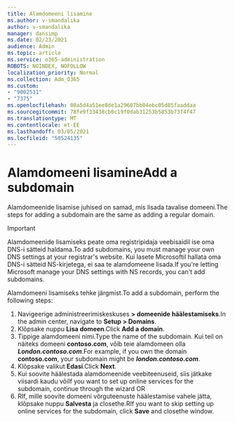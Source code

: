 ```yaml
---
title: Alamdomeeni lisamine
ms.author: v-smandalika
author: v-smandalika
manager: dansimp
ms.date: 02/23/2021
audience: Admin
ms.topic: article
ms.service: o365-administration
ROBOTS: NOINDEX, NOFOLLOW
localization_priority: Normal
ms.collection: Adm_O365
ms.custom:
- "9002531"
- "7375"
ms.openlocfilehash: 08a5d4a51ee8de1a29607bb04ebc05d85faaddaa
ms.sourcegitcommit: 78fe9f33438cb0c19f0dab31253b5853b73f4f47
ms.translationtype: MT
ms.contentlocale: et-EE
ms.lasthandoff: 03/05/2021
ms.locfileid: "50524135"
---
```

# <a name="add-a-subdomain"></a><span data-ttu-id="1acf0-102">Alamdomeeni lisamine</span><span class="sxs-lookup"><span data-stu-id="1acf0-102">Add a subdomain</span></span>

<span data-ttu-id="1acf0-103">Alamdomeenide lisamise juhised on samad, mis lisada tavalise domeeni.</span><span class="sxs-lookup"><span data-stu-id="1acf0-103">The steps for adding a subdomain are the same as adding a regular domain.</span></span> 

> [!IMPORTANT]
> <span data-ttu-id="1acf0-104">Alamdomeenide lisamiseks peate oma registripidaja veebisaidil ise oma DNS-i sätteid haldama.</span><span class="sxs-lookup"><span data-stu-id="1acf0-104">To add subdomains, you must manage your own DNS settings at your registrar's website.</span></span> <span data-ttu-id="1acf0-105">Kui lasete Microsoftil hallata oma DNS-i sätteid NS-kirjetega, ei saa te alamdomeene lisada.</span><span class="sxs-lookup"><span data-stu-id="1acf0-105">If you're letting Microsoft manage your DNS settings with NS records, you can't add subdomains.</span></span> 

<span data-ttu-id="1acf0-106">Alamdomeeni lisamiseks tehke järgmist.</span><span class="sxs-lookup"><span data-stu-id="1acf0-106">To add a subdomain, perform the following steps:</span></span>

1. <span data-ttu-id="1acf0-107">Navigeerige administreerimiskeskuses **> domeenide häälestamiseks**.</span><span class="sxs-lookup"><span data-stu-id="1acf0-107">In the admin center, navigate to **Setup > Domains**.</span></span>
2. <span data-ttu-id="1acf0-108">Klõpsake nuppu **Lisa domeen**.</span><span class="sxs-lookup"><span data-stu-id="1acf0-108">Click **Add a domain**.</span></span>
3. <span data-ttu-id="1acf0-109">Tippige alamdomeeni nimi.</span><span class="sxs-lookup"><span data-stu-id="1acf0-109">Type the name of the subdomain.</span></span> <span data-ttu-id="1acf0-110">Kui teil on näiteks domeeni **contoso.com**, võib teie alamdomeen olla **_London.contoso.com_**.</span><span class="sxs-lookup"><span data-stu-id="1acf0-110">For example, if you own the domain **contoso.com**, your subdomain might be **_london.contoso.com_**.</span></span>
4. <span data-ttu-id="1acf0-111">Klõpsake valikut **Edasi**.</span><span class="sxs-lookup"><span data-stu-id="1acf0-111">Click **Next**.</span></span>
5. <span data-ttu-id="1acf0-112">Kui soovite häälestada alamdomeenide veebiteenuseid, siis jätkake viisardi kaudu või</span><span class="sxs-lookup"><span data-stu-id="1acf0-112">If you want to set up online services for the subdomain, continue through the wizard OR</span></span>
6. <span data-ttu-id="1acf0-113">RIf, mille soovite domeeni võrguteenuste häälestamise vahele jätta, klõpsake nuppu **Salvesta** ja closethe.</span><span class="sxs-lookup"><span data-stu-id="1acf0-113">RIf you want to skip setting up online services for the subdomain, click **Save** and closethe window.</span></span>

